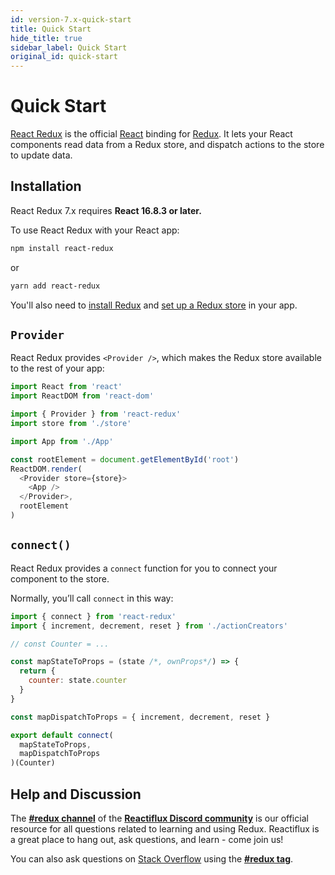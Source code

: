 ```yaml
---
id: version-7.x-quick-start
title: Quick Start
hide_title: true
sidebar_label: Quick Start
original_id: quick-start
---
```


# Quick Start

[React Redux](https://github.com/reduxjs/react-redux) is the official [React](https://reactjs.org/) binding for [Redux](https://redux.js.org/). It lets your React components read data from a Redux store, and dispatch actions to the store to update data.

## Installation

React Redux 7.x requires **React 16.8.3 or later.**

To use React Redux with your React app:

```bash
npm install react-redux
```

or

```bash
yarn add react-redux
```

You'll also need to [install Redux](https://redux-docs.netlify.com/introduction/installation) and [set up a Redux store](https://redux-docs.netlify.com/recipes/configuring-your-store) in your app.

## `Provider`

React Redux provides `<Provider />`, which makes the Redux store available to the rest of your app:

```js
import React from 'react'
import ReactDOM from 'react-dom'

import { Provider } from 'react-redux'
import store from './store'

import App from './App'

const rootElement = document.getElementById('root')
ReactDOM.render(
  <Provider store={store}>
    <App />
  </Provider>,
  rootElement
)
```

## `connect()`

React Redux provides a `connect` function for you to connect your component to the store.

Normally, you’ll call `connect` in this way:

```js
import { connect } from 'react-redux'
import { increment, decrement, reset } from './actionCreators'

// const Counter = ...

const mapStateToProps = (state /*, ownProps*/) => {
  return {
    counter: state.counter
  }
}

const mapDispatchToProps = { increment, decrement, reset }

export default connect(
  mapStateToProps,
  mapDispatchToProps
)(Counter)
```

## Help and Discussion

The **[#redux channel](https://discord.gg/0ZcbPKXt5bZ6au5t)** of the **[Reactiflux Discord community](http://www.reactiflux.com)** is our official resource for all questions related to learning and using Redux. Reactiflux is a great place to hang out, ask questions, and learn - come join us!

You can also ask questions on [Stack Overflow](https://stackoverflow.com) using the **[#redux tag](https://stackoverflow.com/questions/tagged/redux)**.
